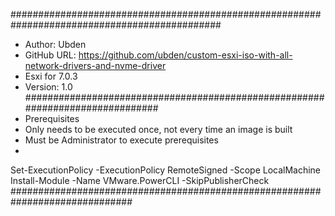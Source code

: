 ##############################################################################################
* Author: Ubden
* GitHub URL: https://github.com/ubden/custom-esxi-iso-with-all-network-drivers-and-nvme-driver
* Esxi for 7.0.3
* Version: 1.0
##############################################################################
* Prerequisites
* Only needs to be executed once, not every time an image is built
* Must be Administrator to execute prerequisites
*
Set-ExecutionPolicy -ExecutionPolicy RemoteSigned -Scope LocalMachine
Install-Module -Name VMware.PowerCLI -SkipPublisherCheck
##############################################################################
